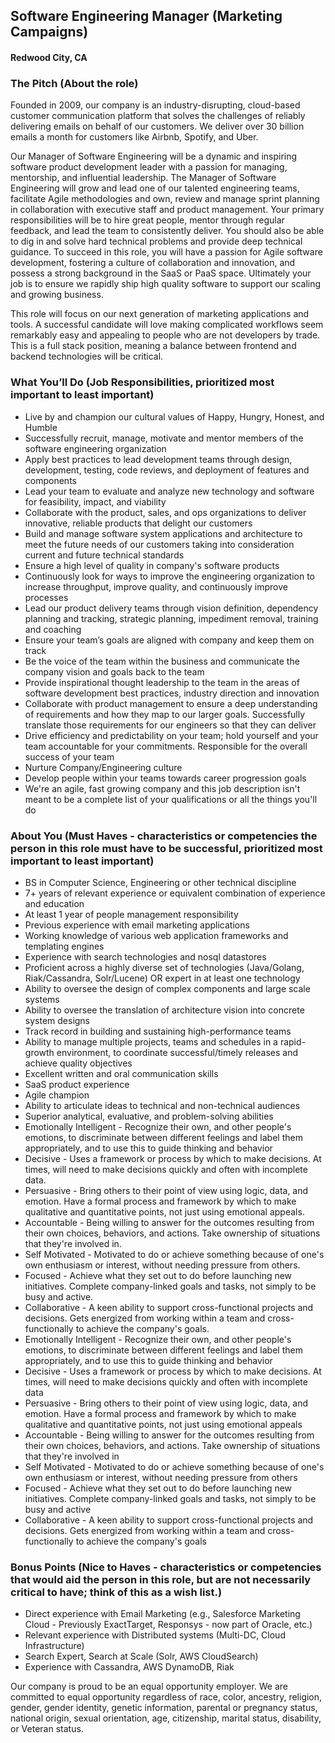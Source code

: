 ## Software Engineering Manager (Marketing Campaigns)
#### Redwood City, CA

### The Pitch (About the role)
Founded in 2009, our company is an industry-disrupting, cloud-based customer communication platform that solves the challenges of reliably delivering emails on behalf of our customers. We deliver over 30 billion emails a month for customers like Airbnb, Spotify, and Uber.

Our Manager of Software Engineering will be a dynamic and inspiring software product development leader with a passion for managing, mentorship, and influential leadership. The Manager of Software Engineering will grow and lead one of our talented engineering teams, facilitate Agile methodologies and
own, review and manage sprint planning in collaboration with executive staff and product management. Your primary responsibilities will be to hire great people, mentor through regular feedback, and lead the team to consistently deliver. You should also be able to dig in and solve hard technical problems and provide deep technical guidance. To succeed in this role, you will have a passion for Agile software development, fostering a culture of collaboration and innovation, and possess a strong background in the SaaS or PaaS space. Ultimately your job is to ensure we rapidly ship high quality software to support our scaling and growing business.

This role will focus on our next generation of marketing applications and tools. A successful candidate will love making complicated workflows seem remarkably easy and appealing to people who are not developers by trade. This is a full stack position, meaning a balance between frontend and backend technologies will be critical.

### What You’ll Do (Job Responsibilities, prioritized most important to least important)
+ Live by and champion our cultural values of Happy, Hungry, Honest, and Humble
+ Successfully recruit, manage, motivate and mentor members of the software engineering organization
+ Apply best practices to lead development teams through design, development, testing, code reviews, and deployment of features and components
+ Lead your team to evaluate and analyze new technology and software for feasibility, impact, and viability
+ Collaborate with the product, sales, and ops organizations to deliver innovative, reliable products that delight our customers
+ Build and manage software system applications and architecture to meet the future needs of our customers taking into consideration current and future technical standards
+ Ensure a high level of quality in company's software products
+ Continuously look for ways to improve the engineering organization to increase throughput, improve quality, and continuously improve processes
+ Lead our product delivery teams through vision definition, dependency planning and tracking, strategic planning, impediment removal, training and coaching
+ Ensure your team’s goals are aligned with company and keep them on track
+ Be the voice of the team within the business and communicate the company vision and goals back to the team
+ Provide inspirational thought leadership to the team in the areas of software development best practices, industry direction and innovation
+ Collaborate with product management to ensure a deep understanding of requirements and how they map to our larger goals. Successfully translate those requirements for our engineers so that they can deliver
+ Drive efficiency and predictability on your team; hold yourself and your team accountable for your commitments. Responsible for the overall success of your team
+ Nurture Company/Engineering culture
+ Develop people within your teams towards career progression goals
+ We're an agile, fast growing company and this job description isn't meant to be a complete list of your qualifications or all the things you'll do

### About You (Must Haves - characteristics or competencies the person in this role must have to be successful, prioritized most important to least important)
+ BS in Computer Science, Engineering or other technical discipline
+ 7+ years of relevant experience or equivalent combination of experience and education
+ At least 1 year of people management responsibility
+ Previous experience with email marketing applications
+ Working knowledge of various web application frameworks and templating engines
+ Experience with search technologies and nosql datastores
+ Proficient across a highly diverse set of technologies (Java/Golang, Riak/Cassandra, Solr/Lucene) OR expert in at least one technology
+ Ability to oversee the design of complex components and large scale systems
+ Ability to oversee the translation of architecture vision into concrete system designs
+ Track record in building and sustaining high-performance teams
+ Ability to manage multiple projects, teams and schedules in a rapid-growth environment, to coordinate successful/timely releases and achieve quality objectives
+ Excellent written and oral communication skills
+ SaaS product experience
+ Agile champion
+ Ability to articulate ideas to technical and non-technical audiences
+ Superior analytical, evaluative, and problem-solving abilities
+ Emotionally Intelligent - Recognize their own, and other people's emotions, to discriminate between different feelings and label them appropriately, and to use this to guide thinking and behavior
+ Decisive - Uses a framework or process by which to make decisions. At times, will need to make decisions quickly and often with incomplete data.
+ Persuasive - Bring others to their point of view using logic, data, and emotion. Have a formal process and framework by which to make qualitative and quantitative points, not just using emotional appeals.
+ Accountable - Being willing to answer for the outcomes resulting from their own choices, behaviors, and actions. Take ownership of situations that they're involved in.
+ Self Motivated - Motivated to do or achieve something because of one's own enthusiasm or interest, without needing pressure from others.
+ Focused - Achieve what they set out to do before launching new initiatives. Complete company-linked goals and tasks, not simply to be busy and active.
+ Collaborative - A keen ability to support cross-functional projects and decisions. Gets energized from working within a team and cross-functionally to achieve the company's goals.
+ Emotionally Intelligent - Recognize their own, and other people's emotions, to discriminate between different feelings and label them appropriately, and to use this to guide thinking and behavior
+ Decisive - Uses a framework or process by which to make decisions. At times, will need to make decisions quickly and often with incomplete data
+ Persuasive - Bring others to their point of view using logic, data, and emotion. Have a formal process and framework by which to make qualitative and quantitative points, not just using emotional appeals
+ Accountable - Being willing to answer for the outcomes resulting from their own choices, behaviors, and actions. Take ownership of situations that they're involved in
+ Self Motivated - Motivated to do or achieve something because of one's own enthusiasm or interest, without needing pressure from others
+ Focused - Achieve what they set out to do before launching new initiatives. Complete company-linked goals and tasks, not simply to be busy and active
+ Collaborative - A keen ability to support cross-functional projects and decisions. Gets energized from working within a team and cross-functionally to achieve the company's goals

### Bonus Points ​(Nice to Haves - characteristics or competencies that would aid the person in this role, but are not necessarily critical to have; think of this as a wish list.)
+ Direct experience with Email Marketing (e.g., Salesforce Marketing Cloud - Previously ExactTarget, Responsys - now part of Oracle, etc.)
+ Relevant experience with Distributed systems (Multi-DC, Cloud Infrastructure)
+ Search Expert, Search at Scale (Solr, AWS CloudSearch)
+ Experience with Cassandra, AWS DynamoDB, Riak

Our company is proud to be an equal opportunity employer. We are committed to equal opportunity regardless of race, color, ancestry, religion, gender, gender identity, genetic information, parental or pregnancy status, national origin, sexual orientation, age, citizenship, marital status, disability, or Veteran status.
